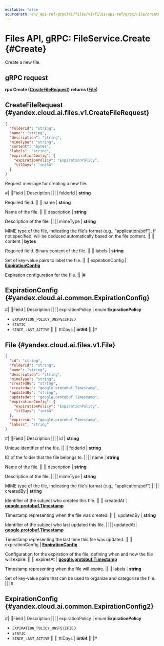```yaml
---
editable: false
sourcePath: en/_api-ref-grpc/ai/files/v1/files/api-ref/grpc/File/create.md
---
```


# Files API, gRPC: FileService.Create {#Create}

Create a new file.

## gRPC request

**rpc Create ([CreateFileRequest](#yandex.cloud.ai.files.v1.CreateFileRequest)) returns ([File](#yandex.cloud.ai.files.v1.File))**

## CreateFileRequest {#yandex.cloud.ai.files.v1.CreateFileRequest}

```json
{
  "folderId": "string",
  "name": "string",
  "description": "string",
  "mimeType": "string",
  "content": "bytes",
  "labels": "string",
  "expirationConfig": {
    "expirationPolicy": "ExpirationPolicy",
    "ttlDays": "int64"
  }
}
```

Request message for creating a new file.

#|
||Field | Description ||
|| folderId | **string**

Required field.  ||
|| name | **string**

Name of the file. ||
|| description | **string**

Description of the file. ||
|| mimeType | **string**

MIME type of the file, indicating the file's format (e.g., "application/pdf").
If not specified, will be deduced automatically based on the file content. ||
|| content | **bytes**

Required field. Binary content of the file. ||
|| labels | **string**

Set of key-value pairs to label the file. ||
|| expirationConfig | **[ExpirationConfig](#yandex.cloud.ai.common.ExpirationConfig)**

Expiration configuration for the file. ||
|#

## ExpirationConfig {#yandex.cloud.ai.common.ExpirationConfig}

#|
||Field | Description ||
|| expirationPolicy | enum **ExpirationPolicy**

- `EXPIRATION_POLICY_UNSPECIFIED`
- `STATIC`
- `SINCE_LAST_ACTIVE` ||
|| ttlDays | **int64** ||
|#

## File {#yandex.cloud.ai.files.v1.File}

```json
{
  "id": "string",
  "folderId": "string",
  "name": "string",
  "description": "string",
  "mimeType": "string",
  "createdBy": "string",
  "createdAt": "google.protobuf.Timestamp",
  "updatedBy": "string",
  "updatedAt": "google.protobuf.Timestamp",
  "expirationConfig": {
    "expirationPolicy": "ExpirationPolicy",
    "ttlDays": "int64"
  },
  "expiresAt": "google.protobuf.Timestamp",
  "labels": "string"
}
```

#|
||Field | Description ||
|| id | **string**

Unique identifier of the file. ||
|| folderId | **string**

ID of the folder that the file belongs to. ||
|| name | **string**

Name of the file. ||
|| description | **string**

Description of the file. ||
|| mimeType | **string**

MIME type of the file, indicating the file's format (e.g., "application/pdf") ||
|| createdBy | **string**

Identifier of the subject who created this file. ||
|| createdAt | **[google.protobuf.Timestamp](https://developers.google.com/protocol-buffers/docs/reference/google.protobuf#timestamp)**

Timestamp representing when the file was created. ||
|| updatedBy | **string**

Identifier of the subject who last updated this file. ||
|| updatedAt | **[google.protobuf.Timestamp](https://developers.google.com/protocol-buffers/docs/reference/google.protobuf#timestamp)**

Timestamp representing the last time this file was updated. ||
|| expirationConfig | **[ExpirationConfig](#yandex.cloud.ai.common.ExpirationConfig2)**

Configuration for the expiration of the file, defining when and how the file will expire. ||
|| expiresAt | **[google.protobuf.Timestamp](https://developers.google.com/protocol-buffers/docs/reference/google.protobuf#timestamp)**

Timestamp representing when the file will expire. ||
|| labels | **string**

Set of key-value pairs that can be used to organize and categorize the file. ||
|#

## ExpirationConfig {#yandex.cloud.ai.common.ExpirationConfig2}

#|
||Field | Description ||
|| expirationPolicy | enum **ExpirationPolicy**

- `EXPIRATION_POLICY_UNSPECIFIED`
- `STATIC`
- `SINCE_LAST_ACTIVE` ||
|| ttlDays | **int64** ||
|#